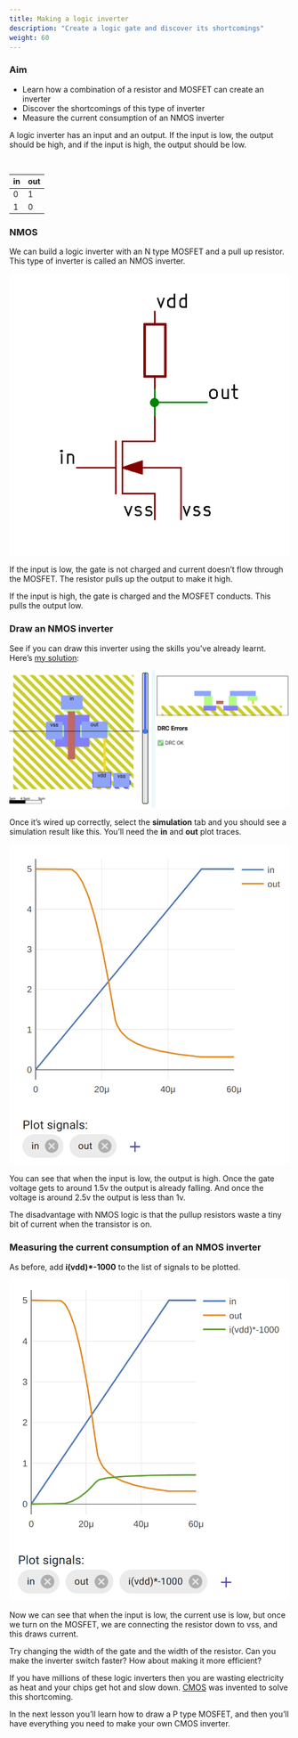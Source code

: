 ```yaml
---
title: Making a logic inverter
description: "Create a logic gate and discover its shortcomings"
weight: 60
---
```


### Aim

*   Learn how a combination of a resistor and MOSFET can create an inverter
*   Discover the shortcomings of this type of inverter
*   Measure the current consumption of an NMOS inverter

A logic inverter has an input and an output. If the input is low, the output should be high, and if the input is high, the output should be low.

<br>

| in      | out     |
|---------|---------|
| 0       | 1       | 
| 1       | 0       | 

### NMOS

We can build a logic inverter with an N type MOSFET and a pull up resistor. This type of inverter is called an NMOS inverter.

![](../images/image32.png)

If the input is low, the gate is not charged and current doesn’t flow through the MOSFET. The resistor pulls up the output to make it high.

If the input is high, the gate is charged and the MOSFET conducts. This pulls the output low.

### Draw an NMOS inverter

See if you can draw this inverter using the skills you’ve already learnt. Here’s [my solution](https://app.siliwiz.com/?preset%3Dnmos):

![](../images/image30.png)

Once it’s wired up correctly, select the **simulation** tab and you should see a simulation result like this. You’ll need the **in** and **out** plot traces.

![](../images/image17.png)

You can see that when the input is low, the output is high. Once the gate voltage gets to around 1.5v the output is already falling. And once the voltage is around 2.5v the output is less than 1v.

The disadvantage with NMOS logic is that the pullup resistors waste a tiny bit of current when the transistor is on.

### Measuring the current consumption of an NMOS inverter

As before, add **i(vdd)\*-1000** to the list of signals to be plotted.

![](../images/image61.png)

Now we can see that when the input is low, the current use is low, but once we turn on the MOSFET, we are connecting the resistor down to vss, and this draws current.

Try changing the width of the gate and the width of the resistor. Can you make the inverter switch faster? How about making it more efficient?

If you have millions of these logic inverters then you are wasting electricity as heat and your chips get hot and slow down. [CMOS](https://www.zerotoasiccourse.com/terminology/cmos) was invented to solve this shortcoming.

In the next lesson you’ll learn how to draw a P type MOSFET, and then you’ll have everything you need to make your own CMOS inverter.
